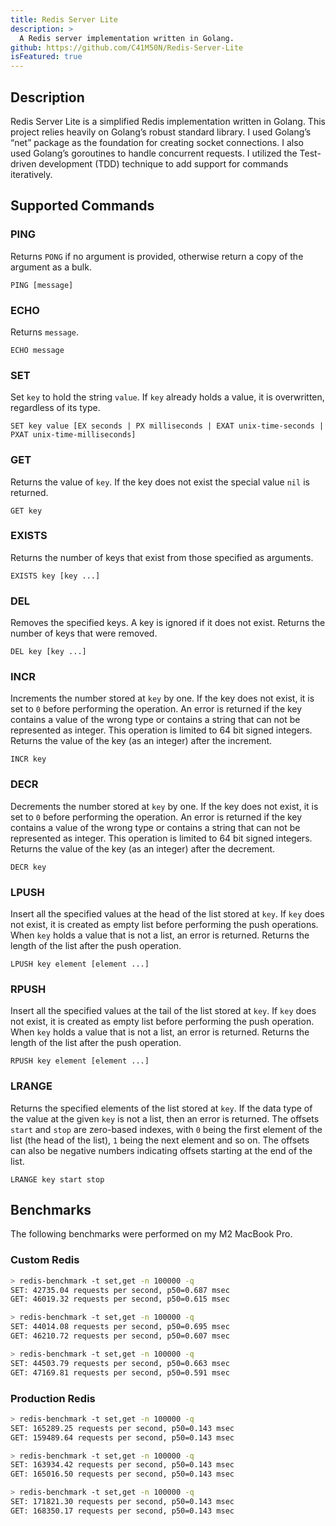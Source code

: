 ```yaml
---
title: Redis Server Lite
description: > 
  A Redis server implementation written in Golang.
github: https://github.com/C41M50N/Redis-Server-Lite
isFeatured: true
---
```


## Description
Redis Server Lite is a simplified Redis implementation written in Golang. This project relies heavily on Golang’s robust standard library. I used Golang’s “net” package as the foundation for creating socket connections. I also used Golang’s goroutines to handle concurrent requests. I utilized the Test-driven development (TDD) technique to add support for commands iteratively.

## Supported Commands
### PING
Returns `PONG` if no argument is provided, otherwise return a copy of the argument as a bulk.
```
PING [message]
```

### ECHO
Returns `message`.
```
ECHO message
```

### SET
Set `key` to hold the string `value`. If `key` already holds a value, it is overwritten, regardless of its type.
```
SET key value [EX seconds | PX milliseconds | EXAT unix-time-seconds | PXAT unix-time-milliseconds]
```

### GET
Returns the value of `key`. If the key does not exist the special value `nil` is returned.
```
GET key
```

### EXISTS
Returns the number of keys that exist from those specified as arguments.
```
EXISTS key [key ...]
```

### DEL
Removes the specified keys. A key is ignored if it does not exist. Returns the number of keys that were removed.
```
DEL key [key ...]
```

### INCR
Increments the number stored at `key` by one. If the key does not exist, it is set to `0` before performing the operation. An error is returned if the key contains a value of the wrong type or contains a string that can not be represented as integer. This operation is limited to 64 bit signed integers. Returns the value of the key (as an integer) after the increment.
```
INCR key
```

### DECR
Decrements the number stored at `key` by one. If the key does not exist, it is set to `0` before performing the operation. An error is returned if the key contains a value of the wrong type or contains a string that can not be represented as integer. This operation is limited to 64 bit signed integers. Returns the value of the key (as an integer) after the decrement.
```
DECR key
```

### LPUSH
Insert all the specified values at the head of the list stored at `key`. If `key` does not exist, it is created as empty list before performing the push operations. When `key` holds a value that is not a list, an error is returned. Returns the length of the list after the push operation.
```
LPUSH key element [element ...]
```

### RPUSH
Insert all the specified values at the tail of the list stored at `key`. If `key` does not exist, it is created as empty list before performing the push operation. When `key` holds a value that is not a list, an error is returned. Returns the length of the list after the push operation.
```
RPUSH key element [element ...]
```

### LRANGE
Returns the specified elements of the list stored at `key`. If the data type of the value at the given `key` is not a list, then an error is returned. The offsets `start` and `stop` are zero-based indexes, with `0` being the first element of the list (the head of the list), `1` being the next element and so on. The offsets can also be negative numbers indicating offsets starting at the end of the list.
```
LRANGE key start stop
```

## Benchmarks
The following benchmarks were performed on my M2 MacBook Pro.

### Custom Redis
```bash
> redis-benchmark -t set,get -n 100000 -q
SET: 42735.04 requests per second, p50=0.687 msec
GET: 46019.32 requests per second, p50=0.615 msec

> redis-benchmark -t set,get -n 100000 -q
SET: 44014.08 requests per second, p50=0.695 msec
GET: 46210.72 requests per second, p50=0.607 msec

> redis-benchmark -t set,get -n 100000 -q
SET: 44503.79 requests per second, p50=0.663 msec
GET: 47169.81 requests per second, p50=0.591 msec
```

### Production Redis
```bash
> redis-benchmark -t set,get -n 100000 -q
SET: 165289.25 requests per second, p50=0.143 msec
GET: 159489.64 requests per second, p50=0.143 msec

> redis-benchmark -t set,get -n 100000 -q
SET: 163934.42 requests per second, p50=0.143 msec
GET: 165016.50 requests per second, p50=0.143 msec

> redis-benchmark -t set,get -n 100000 -q
SET: 171821.30 requests per second, p50=0.143 msec
GET: 168350.17 requests per second, p50=0.143 msec
```
